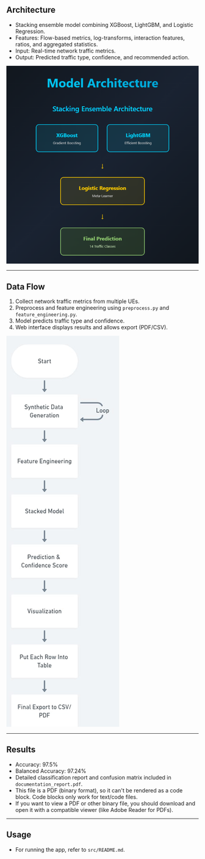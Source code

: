 ## Architecture

- Stacking ensemble model combining XGBoost, LightGBM, and Logistic Regression.
- Features: Flow-based metrics, log-transforms, interaction features, ratios, and aggregated statistics.
- Input: Real-time network traffic metrics.
- Output: Predicted traffic type, confidence, and recommended action.

![alt text](model_architecture.png)

---

## Data Flow

1. Collect network traffic metrics from multiple UEs.
2. Preprocess and feature engineering using `preprocess.py` and `feature_engineering.py`.
3. Model predicts traffic type and confidence.
4. Web interface displays results and allows export (PDF/CSV).

![alt text](flow_diagram.png)

---

## Results

- Accuracy: 97.5%
- Balanced Accuracy: 97.24%
- Detailed classification report and confusion matrix included in `documentation_report.pdf`.
- This file is a PDF (binary format), so it can't be rendered as a code block. Code blocks only work for text/code files. 
- If you want to view a PDF or other binary file, you should download and open it with a compatible viewer (like Adobe Reader for PDFs).

---

## Usage

- For running the app, refer to `src/README.md`.